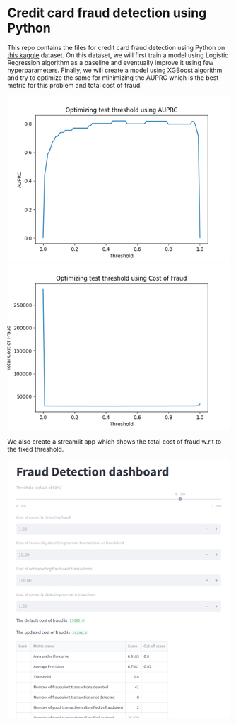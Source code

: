 # Credit card fraud detection using Python

This repo contains the files for credit card fraud detection using Python on [this kaggle](https://www.kaggle.com/datasets/mlg-ulb/creditcardfraud) dataset. On this dataset, we will first train a model using Logistic Regression algorithm as a baseline and eventually improve it using few hyperparameters. Finally, we will create a model using XGBoost algorithm and try to optimize the same for minimizing the AUPRC which is the best metric for this problem and total cost of fraud. 

![AUPRC](./Optimizing-threshold-AUPRC.png)
![TCF](./Optimizing-threshold%20-Total-Cost-of-Fraud.png)

We also create a streamlit app which shows the total cost of fraud w.r.t to the fixed threshold.

![](./app.png)

